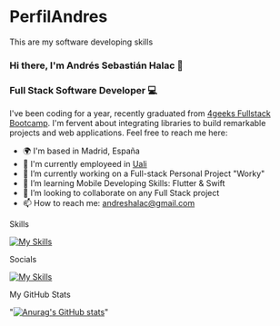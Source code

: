 # PerfilAndres
This are my software developing skills
### Hi there, I'm Andrés Sebastián Halac 👋

### Full Stack Software Developer 💻

I've been coding for a year, recently graduated from [4geeks Fullstack Bootcamp](https://4geeksacademy.com/). I'm fervent about integrating libraries to build remarkable projects and web applications. Feel free to reach me here:

- 🌍 I'm based in Madrid, España
- 🏢 I'm currently employeed in [Uali](https://uali.co/)
- 🔭 I’m currently working on a Full-stack Personal Project "Worky"
- 🧠 I’m learning Mobile Developing Skills: Flutter & Swift
- 👯 I’m looking to collaborate on any Full Stack project
- 📫 How to reach me: andreshalac@gmail.com

Skills

[![My Skills](https://skillicons.dev/icons?i=js,html,css,sass,bootstrap,react,docker,figma,firebase,flask,git,mysql,py,vscode)](https://skillicons.dev)

Socials

[![My Skills](https://skillicons.dev/icons?i=linkedin)](https://www.linkedin.com/in/andr%C3%A9s-sebasti%C3%A1n-halac-08476a139/)

My GitHub Stats

"[![Anurag's GitHub stats](https://github-readme-stats.vercel.app/api?username=andreshalac)](https://github.com/andreshalac/github-readme-stats)"
